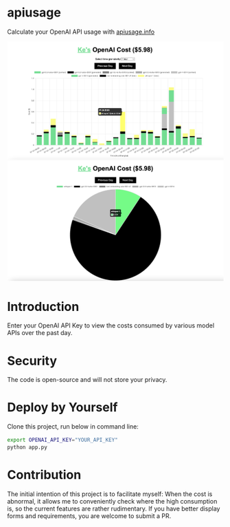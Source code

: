 # apiusage
Calculate your OpenAI API usage with [apiusage.info](https://apiusage.info/)

![my-usage](static/usage.jpg)
![my-usage](static/usage-pie.jpg)

# Introduction
Enter your OpenAI API Key to view the costs consumed by various model APIs over the past day.

# Security
The code is open-source and will not store your privacy.

# Deploy by Yourself
Clone this project, run below in command line:
```bash
export OPENAI_API_KEY="YOUR_API_KEY"
python app.py
```

# Contribution
The initial intention of this project is to facilitate myself: When the cost is abnormal, it allows me to conveniently check where the high consumption is, so the current features are rather rudimentary. If you have better display forms and requirements, you are welcome to submit a PR.